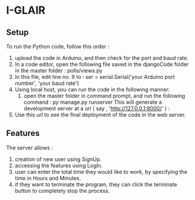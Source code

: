 # I-GLAIR

## Setup
To run the Python code, follow this order : 
  1. upload the code in Arduino, and then check for the port and baud rate.
  2. In a code editor, open the  following file saved in the djangoCode folder in the master folder :
     polls/views.py
  3. In this file, edit line no. 9 to :
        ser = serial.Serial('your Arduino port number', 'your baud rate')
  4. Using local host, you can run the code in the following manner:
     1. open the master folder in command prompt, and run the following command : 
        py manage.py runserver
        This will generate a development server at a url ( say , 'http://127.0.0.1:8000/' ) :
  5. Use this url to see the final deployment of the code in the web server.
## Features
The server allows :
  1. creation of new user using SignUp.
  2. accessing the features using LogIn.
  3. user can enter the total time they would like to work, by specifying the time in Hours and Minutes.
  4. if they want to terminate the program, they can click the terminate button to completely stop the process.
